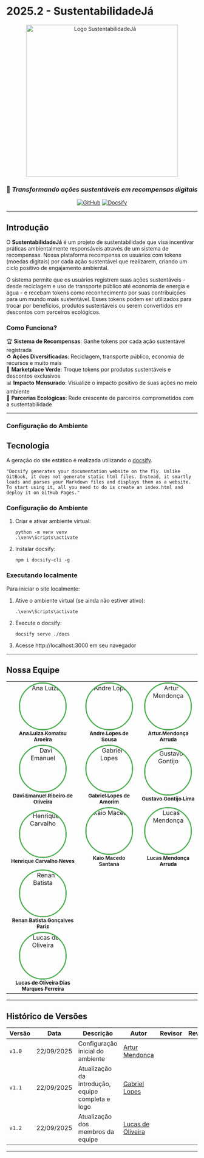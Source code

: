 # 2025.2 - SustentabilidadeJá

<div align="center">


<img src="./assets/Logo.png" alt="Logo SustentabilidadeJá" width="400">  

### 🌱 *Transformando ações sustentáveis em recompensas digitais*

[![GitHub](https://img.shields.io/badge/GitHub-Repository-green?style=for-the-badge&logo=github)](https://github.com/UnB-FDSW/2025.1-SustentabilidadeJa)
[![Docsify](https://img.shields.io/badge/Docs-Docsify-blue?style=for-the-badge&logo=markdown)](https://docsify.js.org/)


</div>

---

## Introdução

O **SustentabilidadeJá** é um projeto de sustentabilidade que visa incentivar práticas ambientalmente responsáveis através de um sistema de recompensas. Nossa plataforma recompensa os usuários com tokens (moedas digitais) por cada ação sustentável que realizarem, criando um ciclo positivo de engajamento ambiental.

O sistema permite que os usuários registrem suas ações sustentáveis - desde reciclagem e uso de transporte público até economia de energia e água - e recebam tokens como reconhecimento por suas contribuições para um mundo mais sustentável. Esses tokens podem ser utilizados para trocar por benefícios, produtos sustentáveis ou serem convertidos em descontos com parceiros ecológicos.

###  Como Funciona?

🏆 **Sistema de Recompensas**: Ganhe tokens por cada ação sustentável registrada  
♻️ **Ações Diversificadas**: Reciclagem, transporte público, economia de recursos e muito mais  
🛒 **Marketplace Verde**: Troque tokens por produtos sustentáveis e descontos exclusivos  
📊 **Impacto Mensurado**: Visualize o impacto positivo de suas ações no meio ambiente  
🤝 **Parcerias Ecológicas**: Rede crescente de parceiros comprometidos com a sustentabilidade  

---

### Configuração do Ambiente

## Tecnologia

A geração do site estático é realizada utilizando o [docsify](https://docsify.js.org/).

```shell
"Docsify generates your documentation website on the fly. Unlike GitBook, it does not generate static html files. Instead, it smartly loads and parses your Markdown files and displays them as a website. To start using it, all you need to do is create an index.html and deploy it on GitHub Pages."
```

### Configuração do Ambiente

1. Criar e ativar ambiente virtual:

    ```shell
    python -m venv venv
    .\venv\Scripts\activate
    ```

2. Instalar docsify:

    ```shell
    npm i docsify-cli -g
    ```

### Executando localmente

Para iniciar o site localmente:

1. Ative o ambiente virtual (se ainda não estiver ativo):

    ```shell
    .\venv\Scripts\activate
    ```

2. Execute o docsify:

    ```shell
    docsify serve ./docs
    ```

3. Acesse http://localhost:3000 em seu navegador
---

## Nossa Equipe

<div align="center">

</div>

<table align="center">
  <tr>
    <td align="center">
      <a href="https://github.com/luluaroeira">
        <img style="border-radius: 50%; border: 3px solid #4CAF50;" src="https://github.com/luluaroeira.png" width="120px;" alt="Ana Luiza"/>
        <br />
        <sub><b>Ana Luiza Komatsu Aroeira</b></sub>
      </a>
    </td>
    <td align="center">
      <a href="https://github.com/AndreLopesDeSousa">
        <img style="border-radius: 50%; border: 3px solid #4CAF50;" src="https://github.com/AndreLopesDeSousa.png" width="120px;" alt="Andre Lopes"/>
        <br />
        <sub><b>Andre Lopes de Sousa</b></sub>
      </a>
    </td>
    <td align="center">
      <a href="https://github.com/ArtyMend07">
        <img style="border-radius: 50%; border: 3px solid #4CAF50;" src="https://github.com/ArtyMend07.png" width="120px;" alt="Artur Mendonça"/>
        <br />
        <sub><b>Artur Mendonça Arruda</b></sub>
      </a>
    </td>
  </tr>
  <tr>
    <td align="center">
      <a href="https://github.com/daviRolvr">
        <img style="border-radius: 50%; border: 3px solid #4CAF50;" src="https://github.com/daviRolvr.png" width="120px;" alt="Davi Emanuel"/>
        <br />
        <sub><b>Davi Emanuel Ribeiro de Oliveira</b></sub>
      </a>
    </td>
    <td align="center">
      <a href="https://github.com/BrzGab">
        <img style="border-radius: 50%; border: 3px solid #4CAF50;" src="https://github.com/BrzGab.png" width="120px;" alt="Gabriel Lopes"/>
        <br />
        <sub><b>Gabriel Lopes de Amorim</b></sub>
      </a>
    </td>
    <td align="center">
      <a href="https://github.com/Guga301104">
        <img style="border-radius: 50%; border: 3px solid #4CAF50;" src="https://github.com/Guga301104.png" width="120px;" alt="Gustavo Gontijo"/>
        <br />
        <sub><b>Gustavo Gontijo Lima</b></sub>
      </a>
    </td>
  </tr>
  <tr>
    <td align="center">
      <a href="https://github.com/henriquecarv3">
        <img style="border-radius: 50%; border: 3px solid #4CAF50;" src="https://github.com/henriquecarv3.png" width="120px;" alt="Henrique Carvalho"/>
        <br />
        <sub><b>Henrique Carvalho Neves</b></sub>
      </a>
    </td>
    <td align="center">
      <a href="https://github.com/bigkaio">
        <img style="border-radius: 50%; border: 3px solid #4CAF50;" src="https://github.com/bigkaio.png" width="120px;" alt="Kaio Macedo"/>
        <br />
        <sub><b>Kaio Macedo Santana</b></sub>
      </a>
    </td>
    <td align="center">
      <a href="https://github.com/lucasarruda9">
        <img style="border-radius: 50%; border: 3px solid #4CAF50;" src="https://github.com/lucasarruda9.png" width="120px;" alt="Lucas Mendonça"/>
        <br />
        <sub><b>Lucas Mendonça Arruda</b></sub>
      </a>
    </td>
  </tr>
  <tr>
    <td align="center">
      <a href="https://github.com/renanpariiz">
        <img style="border-radius: 50%; border: 3px solid #4CAF50;" src="https://github.com/renanpariiz.png" width="120px;" alt="Renan Batista"/>
        <br />
        <sub><b>Renan Batista Gonçalves Pariz</b></sub>
      </a>
    </td>
  </tr>
     <tr>
    <td align="center">
      <a href="https://github.com/LucasOliveiraDiasMarquesFerreira">
        <img style="border-radius: 50%; border: 3px solid #4CAF50;" src="https://avatars.githubusercontent.com/u/100947807?v=4" width="120px;" alt="Lucas de Oliveira"/>
        <br />
        <sub><b>Lucas de Oliveira Dias Marques Ferreira</b></sub>
      </a>
    </td>
  </tr>
</table>

---

## Histórico de Versões

<div align="center">

| Versão | Data | Descrição | Autor | Revisor | Revisão |
|-----------|---------|--------------|----------|------------|------------|
| `v1.0` | 22/09/2025 | Configuração inicial do ambiente | [Artur Mendonça](https://github.com/ArtyMend07) | |
| `v1.1` | 22/09/2025 | Atualização da introdução, equipe completa e logo | [Gabriel Lopes](https://github.com/BrzGab) |  |
| `v1.2` | 22/09/2025 | Atualização dos membros da equipe | [Lucas de Oliveira ](https://github.com/LucasOliveiraDiasMarquesFerreira) |  |
</div>

---

</div>
